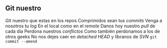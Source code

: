 ## Git nuestro
*Git* nuestro que estas en los repos
Comprimidos sean tus *commits*
Venga a nosotros tu *log*
En el local como en el *remote*
Danos hoy nuestro *pull* de cada día
Perdona nuestros *conflictos*
Como también perdonamos a los de otros geeks
No nos dejes caer en *detached HEAD*
y líbranos de *SVN*
`git commit --amend`
